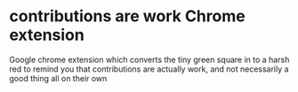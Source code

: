 # contributions are work Chrome extension

Google chrome extension which converts the tiny green square in to a harsh red
to remind you that contributions are actually work, and not necessarily
a good thing all on their own
